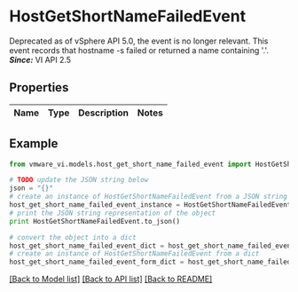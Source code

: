 # HostGetShortNameFailedEvent

Deprecated as of vSphere API 5.0, the event is no longer relevant.  This event records that hostname -s failed or returned a name containing '.'.  ***Since:*** VI API 2.5 

## Properties
Name | Type | Description | Notes
------------ | ------------- | ------------- | -------------

## Example

```python
from vmware_vi.models.host_get_short_name_failed_event import HostGetShortNameFailedEvent

# TODO update the JSON string below
json = "{}"
# create an instance of HostGetShortNameFailedEvent from a JSON string
host_get_short_name_failed_event_instance = HostGetShortNameFailedEvent.from_json(json)
# print the JSON string representation of the object
print HostGetShortNameFailedEvent.to_json()

# convert the object into a dict
host_get_short_name_failed_event_dict = host_get_short_name_failed_event_instance.to_dict()
# create an instance of HostGetShortNameFailedEvent from a dict
host_get_short_name_failed_event_form_dict = host_get_short_name_failed_event.from_dict(host_get_short_name_failed_event_dict)
```
[[Back to Model list]](../README.md#documentation-for-models) [[Back to API list]](../README.md#documentation-for-api-endpoints) [[Back to README]](../README.md)


